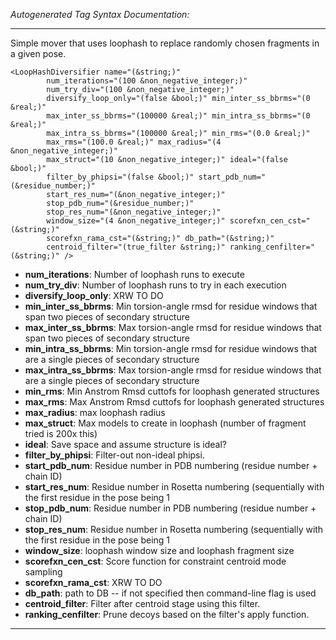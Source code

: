 _Autogenerated Tag Syntax Documentation:_

---
Simple mover that uses loophash to replace randomly chosen fragments in a given pose.

```
<LoopHashDiversifier name="(&string;)"
        num_iterations="(100 &non_negative_integer;)"
        num_try_div="(100 &non_negative_integer;)"
        diversify_loop_only="(false &bool;)" min_inter_ss_bbrms="(0 &real;)"
        max_inter_ss_bbrms="(100000 &real;)" min_intra_ss_bbrms="(0 &real;)"
        max_intra_ss_bbrms="(100000 &real;)" min_rms="(0.0 &real;)"
        max_rms="(100.0 &real;)" max_radius="(4 &non_negative_integer;)"
        max_struct="(10 &non_negative_integer;)" ideal="(false &bool;)"
        filter_by_phipsi="(false &bool;)" start_pdb_num="(&residue_number;)"
        start_res_num="(&non_negative_integer;)"
        stop_pdb_num="(&residue_number;)"
        stop_res_num="(&non_negative_integer;)"
        window_size="(4 &non_negative_integer;)" scorefxn_cen_cst="(&string;)"
        scorefxn_rama_cst="(&string;)" db_path="(&string;)"
        centroid_filter="(true_filter &string;)" ranking_cenfilter="(&string;)" />
```

-   **num_iterations**: Number of loophash runs to execute
-   **num_try_div**: Number of loophash runs to try in each execution
-   **diversify_loop_only**: XRW TO DO
-   **min_inter_ss_bbrms**: Min torsion-angle rmsd for residue windows that span two pieces of secondary structure
-   **max_inter_ss_bbrms**: Max torsion-angle rmsd for residue windows that span two pieces of secondary structure
-   **min_intra_ss_bbrms**: Min torsion-angle rmsd for residue windows that are a single pieces of secondary structure
-   **max_intra_ss_bbrms**: Max torsion-angle rmsd for residue windows that are a single pieces of secondary structure
-   **min_rms**: Min Anstrom Rmsd cuttofs for loophash generated structures
-   **max_rms**: Max Anstrom Rmsd cuttofs for loophash generated structures
-   **max_radius**: max loophash radius
-   **max_struct**: Max models to create in loophash (number of fragment tried is 200x this)
-   **ideal**: Save space and assume structure is ideal?
-   **filter_by_phipsi**: Filter-out non-ideal phipsi.
-   **start_pdb_num**: Residue number in PDB numbering (residue number + chain ID)
-   **start_res_num**: Residue number in Rosetta numbering (sequentially with the first residue in the pose being 1
-   **stop_pdb_num**: Residue number in PDB numbering (residue number + chain ID)
-   **stop_res_num**: Residue number in Rosetta numbering (sequentially with the first residue in the pose being 1
-   **window_size**: loophash window size and loophash fragment size
-   **scorefxn_cen_cst**: Score function for constraint centroid mode sampling
-   **scorefxn_rama_cst**: XRW TO DO
-   **db_path**: path to DB -- if not specified then command-line flag is used
-   **centroid_filter**: Filter after centroid stage using this filter.
-   **ranking_cenfilter**: Prune decoys based on the filter's apply function.

---
